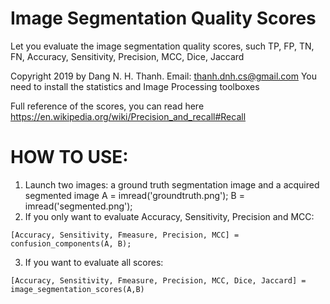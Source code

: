 # Image Segmentation Quality Scores
Let you evaluate the image segmentation quality scores, such TP, FP, TN, FN, Accuracy, Sensitivity, Precision, MCC, Dice, Jaccard

Copyright 2019 by Dang N. H. Thanh. Email: thanh.dnh.cs@gmail.com
You need to install the statistics and Image Processing toolboxes

Full reference of the scores, you can read here https://en.wikipedia.org/wiki/Precision_and_recall#Recall

# HOW TO USE:
1. Launch two images: a ground truth segmentation image and a acquired segmented image
A = imread('groundtruth.png');
B = imread('segmented.png');
2. If you only want to evaluate Accuracy, Sensitivity, Precision and MCC:

`[Accuracy, Sensitivity, Fmeasure, Precision, MCC] = confusion_components(A, B);`

3. If you want to evaluate all scores:

`[Accuracy, Sensitivity, Fmeasure, Precision, MCC, Dice, Jaccard] = image_segmentation_scores(A,B)`
